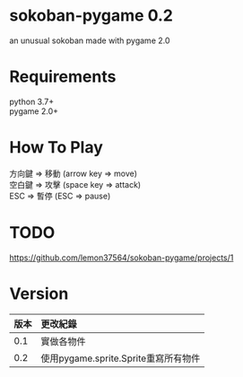 # sokoban-pygame 0.2
an unusual sokoban made with pygame 2.0

# Requirements
python 3.7+  
pygame 2.0+

# How To Play
方向鍵 => 移動 (arrow key => move)  
空白鍵 => 攻擊 (space key => attack)  
ESC => 暫停 (ESC => pause)  

# TODO
https://github.com/lemon37564/sokoban-pygame/projects/1

# Version
| 版本 | 更改紀錄 |
| :--- | :----- |
0.1 | 實做各物件  
0.2 | 使用pygame.sprite.Sprite重寫所有物件
